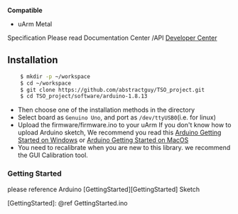 ﻿
**Compatible**

 - uArm Metal

Specification Please read Documentation Center /API
[Developer Center][3]  

## Installation
```Bash
    $ mkdir -p ~/workspace
    $ cd ~/workspace
    $ git clone https://github.com/abstractguy/TSO_project.git
    $ cd TSO_project/software/arduino-1.8.13
```

- Then choose one of the installation methods in the directory
- Select board as ```Genuino Uno```, and port as ```/dev/ttyUSB0```(i.e. for linux)
- Upload the firmware/firmware.ino to your uArm
  If you don't know how to upload Arduino sketch,  We recommend you read this [Arduino Getting Started on Windows][397d20eb] or [Arduino Getting Started on MacOS][2d8a8b7a]
- You need to recalibrate when you are new to this library. we recommend the GUI Calibration tool.


### Getting Started

please reference Arduino [GettingStarted][GettingStarted] Sketch

  [3]: http://developer.ufactory.cc/quickstart/arduino/
  [622f1188]: https://www.arduino.cc/en/Main/Software "Arduino IDE"
  [397d20eb]: https://www.arduino.cc/en/Guide/Windows "Arduino Getting Start on Windows"
  [2d8a8b7a]: https://www.arduino.cc/en/Guide/MacOSX "Arduino Getting Started on MacOS"
  [GettingStarted]: @ref GettingStarted.ino


